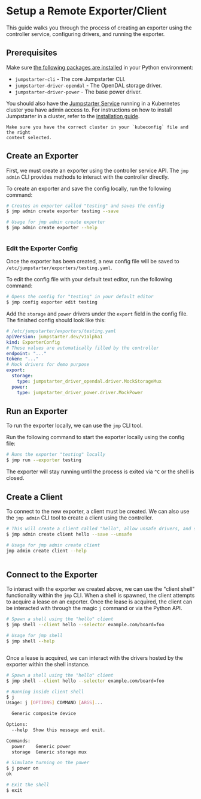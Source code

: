 # Setup a Remote Exporter/Client

This guide walks you through the process of creating an exporter using the
controller service, configuring drivers, and running the exporter.

## Prerequisites

Make sure [the following packages are installed](../installation/python-package.md) in your Python environment:
- `jumpstarter-cli` - The core Jumpstarter CLI.
- `jumpstarter-driver-opendal` - The OpenDAL storage driver.
- `jumpstarter-driver-power` - The base power driver.

You should also have the [Jumpstarter Service](../introduction/service.md)
running in a Kubernetes cluster you have admin access to.
For instructions on how to install Jumpstarter in a cluster,
refer to the [installation guide](../installation/service/index.md).

```{tip}
Make sure you have the correct cluster in your `kubeconfig` file and the right
context selected.
```

## Create an Exporter

First, we must create an exporter using the controller service API.
The `jmp admin` CLI provides methods to interact with the controller directly.

To create an exporter and save the config locally, run the following command:

```bash
# Creates an exporter called "testing" and saves the config
$ jmp admin create exporter testing --save

# Usage for jmp admin create exporter
$ jmp admin create exporter --help
```

```{program-output} jmp admin create exporter --help
```

### Edit the Exporter Config

Once the exporter has been created, a new config file will be saved to
`/etc/jumpstarter/exporters/testing.yaml`.

To edit the config file with your default text editor, run the following command:

```bash
# Opens the config for "testing" in your default editor
$ jmp config exporter edit testing
```

Add the `storage` and `power` drivers under the `export` field in the config file.
The finished config should look like this:

```yaml
# /etc/jumpstarter/exporters/testing.yaml
apiVersion: jumpstarter.dev/v1alpha1
kind: ExporterConfig
# These values are automatically filled by the controller
endpoint: "..."
token: "..."
# Mock drivers for demo purpose
export:
  storage:
    type: jumpstarter_driver_opendal.driver.MockStorageMux
  power:
    type: jumpstarter_driver_power.driver.MockPower
```

## Run an Exporter

To run the exporter locally, we can use the `jmp` CLI tool.

Run the following command to start the exporter locally using the config file:

```bash
# Runs the exporter "testing" locally
$ jmp run --exporter testing
```

The exporter will stay running until the process is exited via `^C` or the shell
is closed.

## Create a Client

To connect to the new exporter, a client must be created. We can also use the
`jmp admin` CLI tool to create a client using the controller.

```bash
# This will create a client called "hello", allow unsafe drivers, and save the config
$ jmp admin create client hello --save --unsafe

# Usage for jmp admin create client
jmp admin create client --help
```

```{program-output} jmp admin create client --help
```

## Connect to the Exporter

To interact with the exporter we created above, we can use the
"client shell" functionality within the `jmp` CLI. When a shell is spawned,
the client attempts to acquire a lease on an exporter. Once the lease is acquired,
the client can be interacted with through the magic `j` command or via the
Python API.

```bash
# Spawn a shell using the "hello" client
$ jmp shell --client hello --selector example.com/board=foo

# Usage for jmp shell
$ jmp shell --help
```

```{program-output} jmp shell --help
```

Once a lease is acquired, we can interact with the drivers hosted by the exporter
within the shell instance.

```bash
# Spawn a shell using the "hello" client
$ jmp shell --client hello --selector example.com/board=foo

# Running inside client shell
$ j
Usage: j [OPTIONS] COMMAND [ARGS]...

  Generic composite device

Options:
  --help  Show this message and exit.

Commands:
  power    Generic power
  storage  Generic storage mux

# Simulate turning on the power
$ j power on
ok

# Exit the shell
$ exit
```
